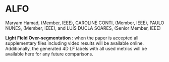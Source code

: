 # ALFO
Maryam Hamad, (Member, IEEE), CAROLINE CONTI, (Member, IEEE), PAULO NUNES, (Member, IEEE), and LUÍS DUCLA SOARES, (Senior Member, IEEE)

**Light Field Over-segmentation** : 
when the paper is accepted all supplementary files including video results will be available online.
Additionally, the generated 4D LF labels with all used metrics will be available here for any future comparisons.
